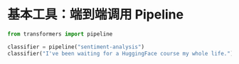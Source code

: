 # 基本工具：端到端调用 Pipeline

```python
from transformers import pipeline

classifier = pipeline("sentiment-analysis")
classifier("I've been waiting for a HuggingFace course my whole life.")
```

